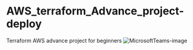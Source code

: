 # AWS_terraform_Advance_project-deploy
Terraform AWS advance project for beginners
![MicrosoftTeams-image](https://github.com/radhusharmaa/AWS_terraform_Advance_project-deploy/assets/88628264/383d3c28-f31e-4497-875a-d00c4af8f8bf)
